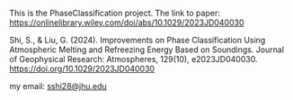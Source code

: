 This is the PhaseClassification project.
The link to paper: https://onlinelibrary.wiley.com/doi/abs/10.1029/2023JD040030

Shi, S., & Liu, G. (2024). Improvements on Phase Classification Using Atmospheric Melting and Refreezing Energy Based on Soundings. Journal of Geophysical Research: Atmospheres, 129(10), e2023JD040030. https://doi.org/10.1029/2023JD040030

my email: sshi28@jhu.edu

